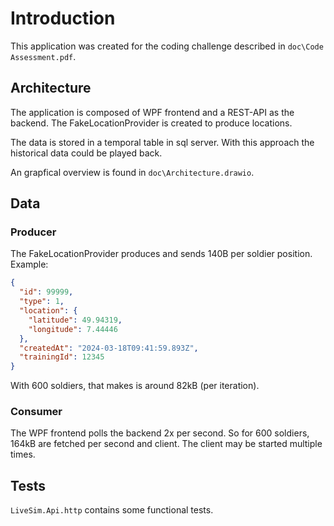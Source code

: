 # Introduction

This application was created for the coding challenge described in ``doc\Code Assessment.pdf``.

## Architecture

The application is composed of WPF frontend and a REST-API as the backend. The FakeLocationProvider is created to produce locations. 

The data is stored in a temporal table in sql server. With this approach the historical data could be played back.

An grapfical overview is found in ``doc\Architecture.drawio``.

## Data 

### Producer

The FakeLocationProvider produces and sends 140B per soldier position. Example:

```json
{
  "id": 99999,
  "type": 1,
  "location": {
    "latitude": 49.94319,
    "longitude": 7.44446
  },
  "createdAt": "2024-03-18T09:41:59.893Z",
  "trainingId": 12345
}
```
With 600 soldiers, that makes is around 82kB (per iteration).

### Consumer

The WPF frontend polls the backend 2x per second. So for 600 soldiers, 164kB are fetched per second and client. 
The client may be started multiple times.

## Tests

``LiveSim.Api.http`` contains some functional tests.
